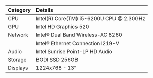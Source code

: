 | Category | Details |
|:--|:--|
| CPU  | Intel(R) Core(TM) i5-6200U CPU @ 2.30GHz |
| GPU | Intel HD Graphics 520 |
| Network | Intel® Dual Band Wireless-AC 8260 |
|  | Intel® Ethernet Connection I219-V |
| Audio | Intel Sunrise Point-LP HD Audio |
| Storage | BODI SSD 256GB |
| Displays | 1224x768 - 13” |